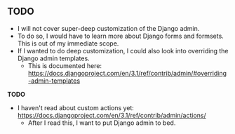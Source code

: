 ## TODO

* I will not cover super-deep customization of the Django admin.
* To do so, I would have to learn more about Django forms and formsets.
  This is out of my immediate scope.
* If I wanted to do deep customization, I could also look into
  overriding the Django admin templates.
  * This is documented here: https://docs.djangoproject.com/en/3.1/ref/contrib/admin/#overriding-admin-templates

**TODO**

* I haven't read about custom actions yet: https://docs.djangoproject.com/en/3.1/ref/contrib/admin/actions/
  * After I read this, I want to put Django admin to bed.
